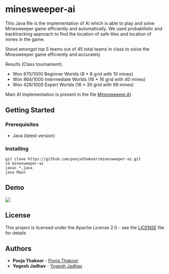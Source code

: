 # minesweeper-ai

This Java file is the implementation of AI which is able to play and solve Minesweeper game efficiently and automatically.
We used probabilistic and backtracking approach to find the location of safe tiles and location of mines in the game.

Stood amongst top 5 teams out of 45 total teams in class to solve the Minesweeper game efficiently and accurately

Results (Class tournament):
* Won 870/1000 Beginner Worlds (8 * 8 grid with 10 mines)
* Won 864/1000 Intermediate Worlds (16 * 16 grid with 40 mines)
* Won 428/1000 Expert Worlds (16 * 30 grid with 99 mines)

Main AI implementation is present in the file [Minesweeper.AI](https://github.com/poojathakoor/minesweeper-ai/blob/master/MinesweeperAI.java)

## Getting Started


### Prerequisites

* Java (latest version)

### Installing

    git clone https://github.com/poojathakoor/minesweeper-ai.git
    cd minesweeper-ai
    javac *.java
    java Main

## Demo

![](demo.gif)

## License

This project is licensed under the Apache License 2.0 - see the [LICENSE](LICENSE) file for details

## Authors

* **Pooja Thakoor** - [Pooja Thakoor](https://github.com/poojathakoor)
* **Yogesh Jadhav** - [Yogesh Jadhav](https://github.com/yogeshjadhav7)
